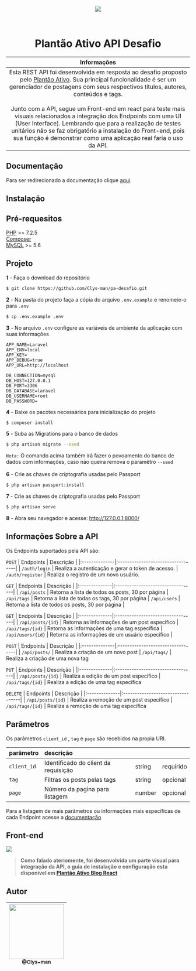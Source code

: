 <p align="center"><a href="https://plantaoativo.com/" target="_blank"><img src="https://plantaoativo.com/wp-content/uploads/2020/03/logo-pa.png"></a></p><br>

<h1 align="center">Plantão Ativo API Desafio</h1>

| Informações |
|:------------:|
| Esta REST API foi desenvolvida em resposta ao desafio proposto pelo [Plantão Ativo](https://plantaoativo.com/). Sua principal funcionalidade é ser um gerenciador de postagens com seus respectivos títulos, autores, conteúdos e tags. <br><br> Junto com a API, segue um Front-end em react para teste mais visuais relacionados a integração dos Endpoints com uma UI (User Interface). Lembrando que para a realização de testes unitários não se faz obrigatório a instalação do Front-end, pois sua função é demonstrar como uma aplicação real faria o uso da API. |

## Documentação
Para ser redirecionado a documentação clique [aqui](https://pa-desafio.herokuapp.com/).

## Instalação
## Pré-requesitos

[PHP](https://www.php.net/downloads.php) >= 7.2.5<br>
[Composer](https://getcomposer.org/download/)<br>
[MySQL](https://www.mysql.com/downloads/) >= 5.6<br>

## Projeto
**1** - Faça o download do repositório
```bash
$ git clone https://github.com/Clys-man/pa-desafio.git
```
**2**  - Na pasta do projeto faça a cópia do arquivo `.env.example` e renomeie-o para `.env`
```bash
$ cp .env.example .env
```
**3**  - No arquivo `.env` configure as variáveis de ambiente da aplicação com suas informações
```env
APP_NAME=Laravel
APP_ENV=local
APP_KEY=
APP_DEBUG=true
APP_URL=http://localhost

DB_CONNECTION=mysql
DB_HOST=127.0.0.1
DB_PORT=3306
DB_DATABASE=laravel
DB_USERNAME=root
DB_PASSWORD=
```
**4**  - Baixe os pacotes necessários para inicialização do projeto
```bash
$ composer install
```
**5**  - Suba as Migrations para o banco de dados
```bash
$ php artisan migrate --seed
```
`Nota:` O comando acima também irá fazer o povoamento do banco de dados com informações, caso não queira remova o paramêtro `--seed`<br><br>
**6**  - Crie as chaves de criptografia usadas pelo Passport
```bash
$ php artisan passport:install
```
**7**  - Crie as chaves de criptografia usadas pelo Passport
```bash
$ php artisan serve
```
**8**  - Abra seu navegador e acesse: http://127.0.0.1:8000/

## Informações Sobre a API
Os Endpoints suportados pela API são:

`POST`
| Endpoints      | Descrição                       |
|:--------------|:----------------------------------|
| `/auth/login`      | Realiza a autenticação e gerar o token de acesso.
| `/auth/register`      | Realiza o registro de um novo usuário.

`GET`
| Endpoints      | Descrição                       |
|:--------------|:----------------------------------|
| `/api/posts`      | Retorna a lista de todos os posts, 30 por página
| `/api/tags`    | Retorna a lista de todas os tags, 30 por página
| `/api/users` | Retorna a lista de todos os posts, 30 por página |

`GET`
| Endpoints      | Descrição                       |
|:--------------|:----------------------------------|
| `/api/posts/{id}`      | Retorna as informações de um post específico
| `/api/tags/{id}`    | Retorna as informações de uma tag específica
| `/api/users/{id}` | Retorna as informações de um usuário específico |

`POST`
| Endpoints      | Descrição                       |
|:--------------|:----------------------------------|
| `/api/posts/`      | Realiza a criação de um novo post
| `/api/tags/`    | Realiza a criação de uma nova tag

`PUT`
| Endpoints      | Descrição                       |
|:--------------|:----------------------------------|
| `/api/posts/{id}`      | Realiza a edição de um post específico
| `/api/tags/{id}`    | Realiza a edição de uma tag específica

`DELETE`
| Endpoints      | Descrição                       |
|:--------------|:----------------------------------|
| `/api/posts/{id}`      | Realiza a remoção de um post específico
| `/api/tags/{id}`    | Realiza a remoção de uma tag específica

## Parâmetros
Os parâmetros `client_id` , `tag` e `page` são recebidos na propia URI.

| parâmetro                    | descrição                 |  | |
|:-----------------------------|:----------------------------|:----------------------------|:----------------------------|
| `client_id`                      | Identificado do client da requisição | string | requirido
| `tag`| Filtras os posts pelas tags | string | opcional
| `page`                   | Número da pagina para listagem | number | opcional

Para a listagem de mais parâmetros ou informações mais específicas de cada Endpoint acesse a [documentação](https://pa-desafio.herokuapp.com/)


## Front-end
<img src="https://i.imgur.com/adv8QH1.png">

> **Como falado ateriomente, foi desenvolvida um parte visual para integração da API, o guia de instalação e configuração esta disponível em [Plantão Ativo Blog React](https://github.com/Clys-man/login-page-react)**

## Autor

| [<img src="https://avatars0.githubusercontent.com/u/62316222?v=3&s=115" width="150"><br><sub>@Clys-man</sub>](https://github.com/Clys-man) |
| :---: |
